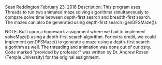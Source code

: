 Sean Reddington
February 23, 2018
Description: This program uses Threads to run two animated maze solving algorithms simultaneously
  to compare solve time between depth-first search and breadth-first search. The mazes can also
  be generated using depth-first search (genDFSMaze()).
 
NOTE:
Built upon a homework assignment where we had to implement solveMaze()
  using a depth-first search algorithm. For extra credit, we could implement genDFSMaze()
  to generate a maze using a depth-first search algorithm as well. The threading and animation was done
  out of curiosity.
Code marked "provided by professor" was written by Dr. Andrew Rosen (Temple University)
  for the original assignment.